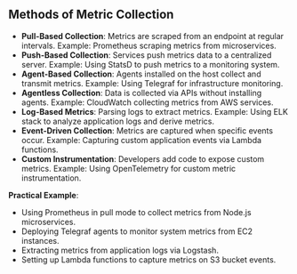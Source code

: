 ## Methods of Metric Collection

- **Pull-Based Collection**: Metrics are scraped from an endpoint at regular intervals. Example: Prometheus scraping metrics from microservices.
- **Push-Based Collection**: Services push metrics data to a centralized server. Example: Using StatsD to push metrics to a monitoring system.
- **Agent-Based Collection**: Agents installed on the host collect and transmit metrics. Example: Using Telegraf for infrastructure monitoring.
- **Agentless Collection**: Data is collected via APIs without installing agents. Example: CloudWatch collecting metrics from AWS services.
- **Log-Based Metrics**: Parsing logs to extract metrics. Example: Using ELK stack to analyze application logs and derive metrics.
- **Event-Driven Collection**: Metrics are captured when specific events occur. Example: Capturing custom application events via Lambda functions.
- **Custom Instrumentation**: Developers add code to expose custom metrics. Example: Using OpenTelemetry for custom metric instrumentation.

**Practical Example**:
- Using Prometheus in pull mode to collect metrics from Node.js microservices.
- Deploying Telegraf agents to monitor system metrics from EC2 instances.
- Extracting metrics from application logs via Logstash.
- Setting up Lambda functions to capture metrics on S3 bucket events.